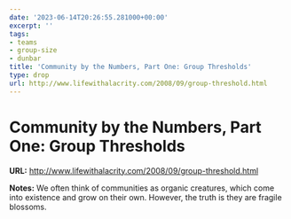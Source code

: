 ```yaml
---
date: '2023-06-14T20:26:55.281000+00:00'
excerpt: ''
tags:
- teams
- group-size
- dunbar
title: 'Community by the Numbers, Part One: Group Thresholds'
type: drop
url: http://www.lifewithalacrity.com/2008/09/group-threshold.html
---
```


# Community by the Numbers, Part One: Group Thresholds

**URL:** http://www.lifewithalacrity.com/2008/09/group-threshold.html

**Notes:**
We often think of communities as organic creatures, which come into existence and grow on their own. However, the truth is they are fragile blossoms.
